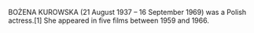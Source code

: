 BOŻENA KUROWSKA (21 August 1937 – 16 September 1969) was a Polish actress.[1] She appeared in five films between 1959 and 1966.
